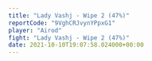 ```yaml
---
title: "Lady Vashj - Wipe 2 (47%)"
reportCode: "9VghCRJvynYPpxG1"
player: "Airod"
fight: "Lady Vashj - Wipe 2 (47%)"
date: 2021-10-10T19:07:58.024000+00:00
---
```

